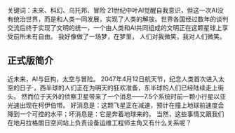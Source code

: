 关键词：未来、科幻、乌托邦、冒险
21世纪中叶AI觉醒自我意识，但这一次AI没有统治世界，而是和人类一同发展，实现了人类的解放。世界各国经过数年的谈判交流后终于实现了文明的统一，一个由人类和AI共同组成的文明正在这颗星球上享受前所未有自由。
我好像做了一场梦，在梦里， 人们对我微笑，我对人们微笑。

## 正式版简介
近未来，AI与巨构，太空与冒险。
2047年4月12日航天节，纪念人类首次进入太空的日子·，西半球的人们正在为明天的狂欢准备，东半球的人们已经陆续走上街头。
然而位于天外的侦察卫星带来了一个消息——7.5个系统时前一颗小行星以亚光速出现在柯伊伯带。
好消息是：这颗飞星正在减速，预计在撞上地球前速度会降到一个可控的水平；坏消息是：它是奔着地球来的。
当然，这些事情又跟我们在地月拉格朗日空间站上负责设备运维工程师主角又有什么关系呢？